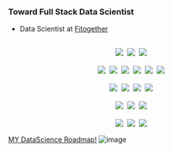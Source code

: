 ### Toward Full Stack Data Scientist
- Data Scientist at [Fitogether](https://www.fitogether.com/, "fitogether link")

<p align="center">
  <br>
  <img src="https://img.shields.io/badge/-PYTHON-092e20?logo=Python&logoColor=white"/>&nbsp
  <img src="https://img.shields.io/badge/-R Project-092e20?logo=R&logoColor=white"/>&nbsp
  <img src="https://img.shields.io/badge/-csharp-092e20?logo=c-sharp&logoColor=white"/>&nbsp
  <br>
  <br>
  <img src="https://img.shields.io/badge/-TensorFlow-092e20?logo=TensorFlow&logoColor=white"/>&nbsp
  <img src="https://img.shields.io/badge/-Keras-092e20?logo=Keras&logoColor=white"/>&nbsp
  <img src="https://img.shields.io/badge/-PyTorch-092e20?logo=PyTorch&logoColor=white"/>&nbsp
  <img src="https://img.shields.io/badge/-pandas-092e20?logo=Pandas&logoColor=white"/>&nbsp
  <img src="https://img.shields.io/badge/-NumPy-092e20?logo=Numpy&logoColor=white"/>&nbsp
  <img src="https://img.shields.io/badge/-scikit_learn-092e20?logo=scikit-learn&logoColor=white"/>&nbsp
  <br>
  <br>
  <img src="https://img.shields.io/badge/-Git-092e20?logo=Git&logoColor=white"/>&nbsp
  <img src="https://img.shields.io/badge/-Docker-092e20?logo=Docker&logoColor=white"/>&nbsp
  <img src="https://img.shields.io/badge/-GCP-092e20?logo=google-cloud&logoColor=white"/>&nbsp
  <img src="https://img.shields.io/badge/-Octave-092e20?logo=Octave&logoColor=white"/>&nbsp
  <br>
  <br>
  <img src="https://img.shields.io/badge/-jupyter-092e20?logo=Jupyter&logoColor=white"/>&nbsp
  <img src="https://img.shields.io/badge/-PyCharm-092e20?logo=PyCharm&logoColor=white"/>&nbsp
  <img src="https://img.shields.io/badge/-VS Code-092e20?logo=visual-studio-code&logoColor=white"/>&nbsp
  <br>
  <br>
  <img src="https://img.shields.io/badge/-Windows-092e20?logo=Windows&logoColor=white"/>&nbsp
  <img src="https://img.shields.io/badge/-MacOS-092e20?logo=Apple&logoColor=white"/>&nbsp
  <img src="https://img.shields.io/badge/-Ubuntu-092e20?logo=Ubuntu&logoColor=white"/>&nbsp
</p>

[MY DataScience Roadmap!](https://mm.tt/1738940841?t=KLCxSbktun)
![image](https://user-images.githubusercontent.com/37280722/103731006-7dd52780-5027-11eb-8bde-98da39ff0235.png)
